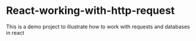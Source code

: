 # React-working-with-http-request
This is a demo project to illustrate how to work with requests and databases in react
